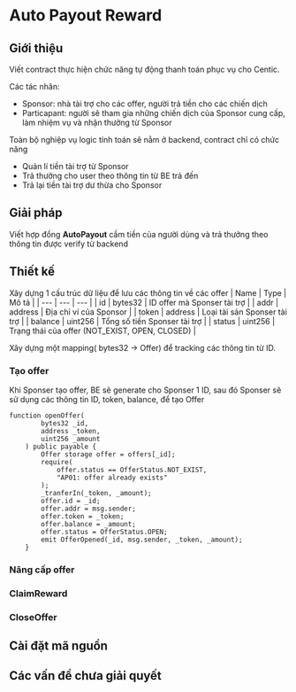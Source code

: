 # Auto Payout Reward

## Giới thiệu

Viết contract thực hiện chức năng tự động thanh toán phục vụ cho Centic.

Các tác nhân:

- Sponsor: nhà tài trợ cho các offer, người trả tiền cho các chiến dịch
- Particapant: người sẽ tham gia những chiến dịch của Sponsor cung cấp, làm nhiệm vụ và nhận thưởng từ Sponsor

Toàn bộ nghiệp vụ logic tính toán sẽ nằm ở backend, contract chỉ có chức năng

- Quản lí tiền tài trợ từ Sponsor
- Trả thưởng cho user theo thông tin từ BE trả đến
- Trả lại tiền tài trợ dư thừa cho Sponsor

## Giải pháp

Viết hợp đồng **AutoPayout** cầm tiền của người dùng và trả thưởng theo thông tin được verify từ backend

## Thiết kế

Xây dựng 1 cấu trúc dữ liệu để lưu các thông tin về các offer
| Name | Type | Mô tả |
| --- | --- | --- |
| id | bytes32 | ID offer mà Sponser tài trợ |
| addr | address | Địa chỉ ví của Sponsor |
| token | address | Loại tài sản Sponser tài trợ |
| balance | uint256 | Tổng số tiền Sponser tài trợ |
| status | uint256 | Trạng thái của offer (NOT_EXIST, OPEN, CLOSED) |

Xây dựng một mapping( bytes32 -> Offer) để tracking các thông tin từ ID.

### Tạo offer

Khi Sponser tạo offer, BE sẽ generate cho Sponser 1 ID, sau đó Sponser sẽ sử dụng các thông tin ID, token, balance, để tạo Offer

```solidity
function openOffer(
        bytes32 _id,
        address _token,
        uint256 _amount
    ) public payable {
        Offer storage offer = offers[_id];
        require(
            offer.status == OfferStatus.NOT_EXIST,
            "AP01: offer already exists"
        );
        _tranferIn(_token, _amount);
        offer.id = _id;
        offer.addr = msg.sender;
        offer.token = _token;
        offer.balance = _amount;
        offer.status = OfferStatus.OPEN;
        emit OfferOpened(_id, msg.sender, _token, _amount);
    }
```

### Nâng cấp offer

### ClaimReward

### CloseOffer

## Cài đặt mã nguồn

## Các vấn đề chưa giải quyết
